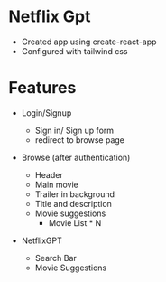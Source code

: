 # Netflix Gpt
 
- Created app using create-react-app
- Configured with tailwind css


# Features
- Login/Signup
    - Sign in/ Sign up form 
    - redirect to browse page

- Browse (after authentication)
    - Header
    - Main movie
     - Trailer in background
     - Title and description
     - Movie suggestions
        - Movie List * N

- NetflixGPT
    - Search Bar
    - Movie Suggestions